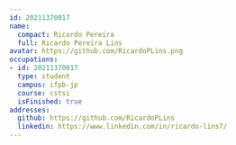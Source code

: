 ```yaml
---
id: 20211370017
name:
  compact: Ricardo Pereira
  full: Ricardo Pereira Lins
avatar: https://github.com/RicardoPLins.png
occupations:
- id: 20211370017
  type: student
  campus: ifpb-jp
  course: cstsi
  isFinished: true
addresses:
  github: https://github.com/RicardoPLins
  linkedin: https://www.linkedin.com/in/ricardo-lins7/
---
```

